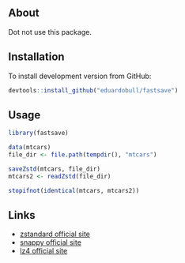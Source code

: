 About
-----

Dot not use this package.


Installation
------------

To install development version from GitHub:

``` r
devtools::install_github("eduardobull/fastsave")
```


Usage
-----

``` r
library(fastsave)

data(mtcars)
file_dir <- file.path(tempdir(), "mtcars")

saveZstd(mtcars, file_dir)
mtcars2 <- readZstd(file_dir)

stopifnot(identical(mtcars, mtcars2))
```


Links
-----

-   [zstandard official site](http://facebook.github.io/zstd/)
-   [snappy official site](https://github.com/google/snappy/)
-   [lz4 official site](https://github.com/lz4/lz4/)
